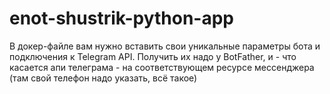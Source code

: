 # enot-shustrik-python-app
В докер-файле вам нужно вставить свои уникальные 
параметры бота и подключения к Telegram API.
Получить их надо у BotFather, и - что касается апи телеграма - 
на соответствующем ресурсе мессенджера (там свой телефон надо указать, всё такое)